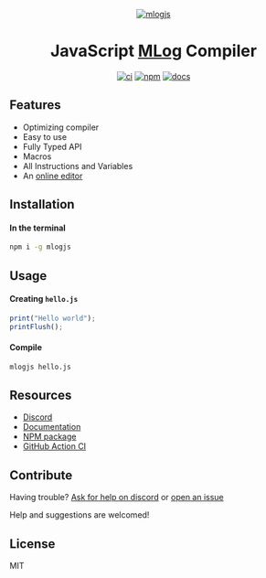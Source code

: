 <div markdown="1" align="center">

[![mlogjs](https://mlogjs.github.io/mlogjs/logo.png)][docs]

# **JavaScript [MLog](https://mindustrygame.github.io/wiki/logic/0-introduction/) Compiler**

[![ci](https://github.com/weisrc/mlogjs/actions/workflows/ci.yml/badge.svg)][ci]
[![npm](https://img.shields.io/npm/v/mlogjs?color=cb3837&logo=npm)][npm]
[![docs](https://img.shields.io/badge/docs-mlogjs-41B883?logo=readthedocs)][docs]

</div>

## Features

- Optimizing compiler
- Easy to use
- Fully Typed API
- Macros
- All Instructions and Variables
- An [online editor]

## Installation

#### In the terminal

```sh
npm i -g mlogjs
```

## Usage

#### Creating `hello.js`

```js
print("Hello world");
printFlush();
```

#### Compile

```sh
mlogjs hello.js
```

## Resources

- [Discord](https://discord.gg/SvgjCtZnR5)
- [Documentation][docs]
- [NPM package][npm]
- [GitHub Action CI][ci]

## Contribute

Having trouble? [Ask for help on discord](https://discord.gg/DxXkqsWx)
or [open an issue](https://github.com/mlogjs/mlogjs/issues/new)

Help and suggestions are welcomed!

## License

MIT

<!-- url -->

[npm]: https://www.npmjs.com/package/mlogjs
[ci]: https://github.com/mlogjs/mlogjs/actions/workflows/ci.yml
[docs]: https://mlogjs.github.io/mlogjs
[online editor]: https://mlogjs.github.io/mlogjs/editor.html
